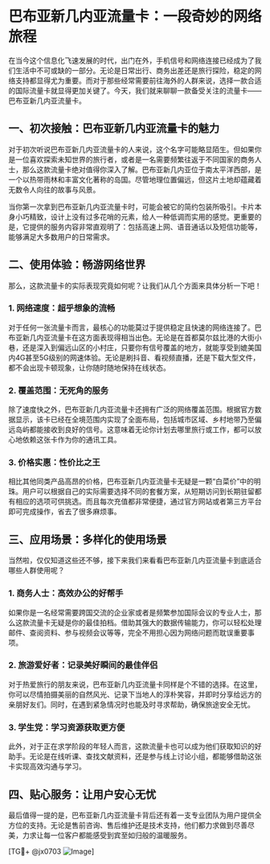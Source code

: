 # 巴布亚新几内亚流量卡：一段奇妙的网络旅程

在当今这个信息化飞速发展的时代，出门在外，手机信号和网络连接已经成为了我们生活中不可或缺的一部分。无论是日常出行、商务出差还是旅行探险，稳定的网络支持都显得尤为重要。而对于那些经常需要前往海外的人群来说，选择一款合适的国际流量卡就显得更加关键了。今天，我们就来聊聊一款备受关注的流量卡——巴布亚新几内亚流量卡。

## 一、初次接触：巴布亚新几内亚流量卡的魅力

对于初次听说巴布亚新几内亚流量卡的人来说，这个名字可能略显陌生。但如果你是一位喜欢探索未知世界的旅行者，或者是一名需要频繁往返于不同国家的商务人士，那么这款流量卡绝对值得你深入了解。巴布亚新几内亚位于南太平洋西部，是一个以热带雨林和丰富文化著称的岛国。尽管地理位置偏远，但这片土地却蕴藏着无数令人向往的故事与风景。

当你第一次拿到巴布亚新几内亚流量卡时，可能会被它的简约包装所吸引。卡片本身小巧精致，设计上没有过多花哨的元素，给人一种低调而实用的感觉。更重要的是，它提供的服务内容非常直观明了：包括高速上网、语音通话以及短信功能等，能够满足大多数用户的日常需求。

## 二、使用体验：畅游网络世界

那么，这款流量卡的实际表现究竟如何呢？让我们从几个方面来具体分析一下吧！

### 1. 网络速度：超乎想象的流畅

对于任何一张流量卡而言，最核心的功能莫过于提供稳定且快速的网络连接了。巴布亚新几内亚流量卡在这方面表现得相当出色。无论是在首都莫尔兹比港的大街小巷，还是深入到偏远山区的小村庄，只要你有信号覆盖的地方，就能享受到媲美国内4G甚至5G级别的网速体验。无论是刷抖音、看视频直播，还是下载大型文件，都不会出现卡顿现象，让你随时随地保持在线状态。

### 2. 覆盖范围：无死角的服务

除了速度快之外，巴布亚新几内亚流量卡还拥有广泛的网络覆盖范围。根据官方数据显示，该卡已经在全境范围内实现了全面布局，包括城市区域、乡村地带乃至偏远岛屿都能接收到良好的信号。这意味着无论你计划去哪里旅行或工作，都可以放心地依赖这张卡作为你的通讯工具。

### 3. 价格实惠：性价比之王

相比其他同类产品高昂的价格，巴布亚新几内亚流量卡无疑是一颗“白菜价”中的明珠。用户可以根据自己的实际需要选择不同的套餐方案，从短期访问到长期驻留都有相应的选项可供挑选。而且每次充值都非常便捷，通过官方网站或者第三方平台即可完成操作，省去了很多麻烦事。

## 三、应用场景：多样化的使用场景

当然啦，仅仅知道这些还不够，接下来我们来看看巴布亚新几内亚流量卡到底适合哪些人群使用呢？

### 1. 商务人士：高效办公的好帮手

如果你是一名经常需要跨国交流的企业家或者是频繁参加国际会议的专业人士，那么这款流量卡无疑是你的最佳拍档。借助其强大的数据传输能力，你可以轻松处理邮件、查阅资料、参与视频会议等等，完全不用担心因为网络问题而耽误重要事项。

### 2. 旅游爱好者：记录美好瞬间的最佳伴侣

对于热爱旅行的朋友来说，巴布亚新几内亚流量卡同样是个不错的选择。在这里，你可以尽情拍摄美丽的自然风光、记录下当地人的淳朴笑容，并即时分享给远方的亲朋好友们。同时，在遇到紧急情况时也能及时寻求帮助，确保旅途安全无忧。

### 3. 学生党：学习资源获取更方便

此外，对于正在求学阶段的年轻人而言，这款流量卡也可以成为他们获取知识的好助手。无论是在线听课、查找文献资料，还是参与线上讨论小组，都能够借助这张卡实现高效沟通与学习。

## 四、贴心服务：让用户安心无忧

最后值得一提的是，巴布亚新几内亚流量卡背后还有着一支专业团队为用户提供全方位的支持。无论是售前咨询、售后维护还是技术支持，他们都力求做到尽善尽美，力求让每一位客户都能感受到宾至如归般的温暖服务。

[TG💪+ @jx0703 ![Image](https://github.com/user-attachments/assets/dbca1d08-cadb-493c-b0ec-ad6f7a83f270)]